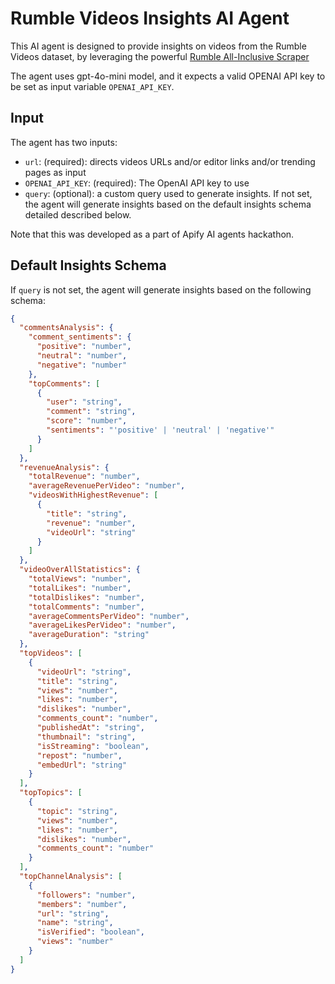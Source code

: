 # Rumble Videos Insights AI Agent
This AI agent is designed to provide insights on videos from the Rumble Videos dataset, by leveraging the powerful [Rumble All-Inclusive Scraper](https://apify.com/azzouzana/rumble-all-inclusive-scraper)

The agent uses gpt-4o-mini model, and it expects a valid OPENAI API key to be set as input variable `OPENAI_API_KEY`.

## Input
The agent has two inputs:
- `url`: (required): directs videos URLs and/or editor links and/or trending pages as input
- `OPENAI_API_KEY`: (required): The OpenAI API key to use
- `query`: (optional): a custom query used to generate insights. If not set, the agent will generate insights based on the default insights schema detailed described below.

Note that this was developed as a part of Apify AI agents hackathon.

## Default Insights Schema
If `query` is not set, the agent will generate insights based on the following schema:

```json
{
  "commentsAnalysis": {
    "comment_sentiments": {
      "positive": "number",
      "neutral": "number",
      "negative": "number"
    },
    "topComments": [
      {
        "user": "string",
        "comment": "string",
        "score": "number",
        "sentiments": "'positive' | 'neutral' | 'negative'"
      }
    ]
  },
  "revenueAnalysis": {
    "totalRevenue": "number",
    "averageRevenuePerVideo": "number",
    "videosWithHighestRevenue": [
      {
        "title": "string",
        "revenue": "number",
        "videoUrl": "string"
      }
    ]
  },
  "videoOverAllStatistics": {
    "totalViews": "number",
    "totalLikes": "number",
    "totalDislikes": "number",
    "totalComments": "number",
    "averageCommentsPerVideo": "number",
    "averageLikesPerVideo": "number",
    "averageDuration": "string"
  },
  "topVideos": [
    {
      "videoUrl": "string",
      "title": "string",
      "views": "number",
      "likes": "number",
      "dislikes": "number",
      "comments_count": "number",
      "publishedAt": "string",
      "thumbnail": "string",
      "isStreaming": "boolean",
      "repost": "number",
      "embedUrl": "string"
    }
  ],
  "topTopics": [
    {
      "topic": "string",
      "views": "number",
      "likes": "number",
      "dislikes": "number",
      "comments_count": "number"
    }
  ],
  "topChannelAnalysis": [
    {
      "followers": "number",
      "members": "number",
      "url": "string",
      "name": "string",
      "isVerified": "boolean",
      "views": "number"
    }
  ]
}
